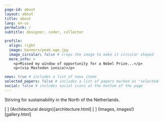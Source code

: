 ```yaml
---
page-id: about
layout: about
title: about
lang: en-us
permalink: /
subtitle: designer, coder, collector

profile:
  align: right
  image: banners/peak-age.jpg
  image_circular: false # crops the image to make it circular shaped
  more_info: >
    <p>Missed my window of opportunity for a Nobel Prize...</p>
    <p>(via Mastodon ionica)</p>

news: true # includes a list of news items
selected_papers: false # includes a list of papers marked as "selected={true}"
social: false # includes social icons at the bottom of the page
---
```


<!--
SPDX-FileCopyrightText: 2024-2025 EJ Broerse

SPDX-License-Identifier: CC-BY-NC-SA-4.0
-->

Striving for sustainability
in the North of the Netherlands.

[ ] (Architectural design)[architecture.html]
[ ] (Images, images!)[gallery.html]
